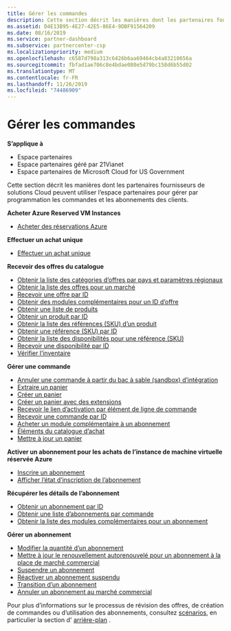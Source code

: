 ```yaml
---
title: Gérer les commandes
description: Cette section décrit les manières dont les partenaires fournisseurs de solutions Cloud peuvent utiliser l’espace partenaires pour gérer par programmation les commandes et les abonnements des clients.
ms.assetid: D4E13B95-4E27-42E5-86E4-9DBF91564209
ms.date: 08/16/2019
ms.service: partner-dashboard
ms.subservice: partnercenter-csp
ms.localizationpriority: medium
ms.openlocfilehash: c6587d798a313c6426b6aa69464cb4a83210656a
ms.sourcegitcommit: fbfad1ae706c8e4bdae080e5d79bc158d6b55d02
ms.translationtype: MT
ms.contentlocale: fr-FR
ms.lasthandoff: 11/26/2019
ms.locfileid: "74486909"
---
```

# <a name="manage-orders"></a>Gérer les commandes


**S’applique à**

- Espace partenaires
- Espace partenaires géré par 21Vianet
- Espace partenaires de Microsoft Cloud for US Government

Cette section décrit les manières dont les partenaires fournisseurs de solutions Cloud peuvent utiliser l’espace partenaires pour gérer par programmation les commandes et les abonnements des clients.

**Acheter Azure Reserved VM Instances**  
- [Acheter des réservations Azure](purchase-azure-reservations.md)   

**Effectuer un achat unique**  
- [Effectuer un achat unique](make-a-one-time-purchase.md) 

**Recevoir des offres du catalogue**  
- [Obtenir la liste des catégories d’offres par pays et paramètres régionaux](get-a-list-of-offer-categories-by-country-and-locale.md)
- [Obtenir la liste des offres pour un marché](get-a-list-of-offers-for-a-market.md)
- [Recevoir une offre par ID](get-an-offer-by-id.md)
- [Obtenir des modules complémentaires pour un ID d’offre](get-addon-offers-by-offer-id.md)
- [Obtenir une liste de produits](get-a-list-of-products.md)
- [Obtenir un produit par ID](get-a-product-by-id.md)
- [Obtenir la liste des références (SKU) d’un produit](get-a-list-of-skus-for-a-product.md)
- [Obtenir une référence (SKU) par ID](get-a-sku-by-id.md)
- [Obtenir la liste des disponibilités pour une référence (SKU)](get-a-list-of-availabilities-for-a-sku.md)
- [Recevoir une disponibilité par ID](get-an-availability-by-id.md)
- [Vérifier l’inventaire](check-inventory.md)

**Gérer une commande**  
- [Annuler une commande à partir du bac à sable (sandbox) d’intégration](cancel-an-order-from-the-integration-sandbox.md)
- [Extraire un panier](checkout-a-cart.md)
- [Créer un panier](create-a-cart.md)  
- [Créer un panier avec des extensions](create-a-cart-with-add-ons.md)
- [Recevoir le lien d’activation par élément de ligne de commande](get-activation-link-by-order-line-item.md)  
- [Recevoir une commande par ID](get-an-order-by-id.md)
- [Acheter un module complémentaire à un abonnement](purchase-an-add-on-to-a-subscription.md)
- [Éléments du catalogue d’achat](purchase-catalog-items.md)
- [Mettre à jour un panier](update-a-cart.md)  

**Activer un abonnement pour les achats de l’instance de machine virtuelle réservée Azure**  
- [Inscrire un abonnement](register-a-subscription.md)
- [Afficher l’état d’inscription de l’abonnement](get-subscription-registration-status.md) 

**Récupérer les détails de l’abonnement**  
- [Obtenir un abonnement par ID](get-a-subscription-by-id.md)  
- [Obtenir une liste d’abonnements par commande](get-a-list-of-subscriptions-by-order.md)  
- [Obtenir la liste des modules complémentaires pour un abonnement](get-a-list-of-add-ons-for-a-subscription.md)  

**Gérer un abonnement**  
- [Modifier la quantité d’un abonnement](change-the-quantity-of-a-subscription.md)
- [Mettre à jour le renouvellement autorenouvelé pour un abonnement à la place de marché commercial](update-autorenew-for-an-azure-marketplace-subscription.md)
- [Suspendre un abonnement](suspend-a-subscription.md)
- [Réactiver un abonnement suspendu](reactivate-a-suspended-a-subscription.md)
- [Transition d’un abonnement](transition-a-subscription.md)
- [Annuler un abonnement au marché commercial](cancel-an-azure-marketplace-subscription.md)

Pour plus d’informations sur le processus de révision des offres, de création de commandes ou d’utilisation des abonnements, consultez [scénarios](scenarios.md), en particulier la section d' [arrière-plan](scenarios.md#background) .